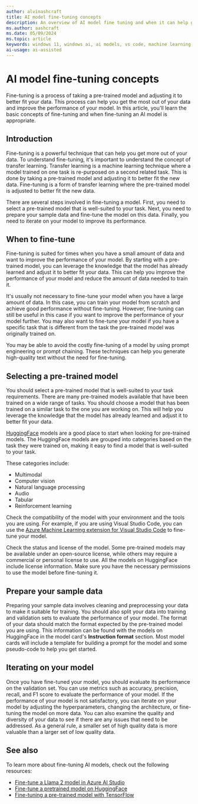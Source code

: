 ```yaml
---
author: alvinashcraft
title: AI model fine-tuning concepts
description: An overview of AI model fine tuning and when it can help get the most out of your data.
ms.author: aashcraft
ms.date: 05/09/2024
ms.topic: article
keywords: windows 11, windows ai, ai models, vs code, machine learning, fine-tuning
ai-usage: ai-assisted
---
```


# AI model fine-tuning concepts

Fine-tuning is a process of taking a pre-trained model and adjusting it to better fit your data. This process can help you get the most out of your data and improve the performance of your model. In this article, you'll learn the basic concepts of fine-tuning and when fine-tuning an AI model is appropriate.

## Introduction

Fine-tuning is a powerful technique that can help you get more out of your data. To understand fine-tuning, it's important to understand the concept of transfer learning. Transfer learning is a machine learning technique where a model trained on one task is re-purposed on a second related task. This is done by taking a pre-trained model and adjusting it to better fit the new data. Fine-tuning is a form of transfer learning where the pre-trained model is adjusted to better fit the new data.

There are several steps involved in fine-tuning a model. First, you need to select a pre-trained model that is well-suited to your task. Next, you need to prepare your sample data and fine-tune the model on this data. Finally, you need to iterate on your model to improve its performance.

## When to fine-tune

Fine-tuning is suited for times when you have a small amount of data and want to improve the performance of your model. By starting with a pre-trained model, you can leverage the knowledge that the model has already learned and adjust it to better fit your data. This can help you improve the performance of your model and reduce the amount of data needed to train it.

It's usually not necessary to fine-tune your model when you have a large amount of data. In this case, you can train your model from scratch and achieve good performance without fine-tuning. However, fine-tuning can still be useful in this case if you want to improve the performance of your model further. You may also want to fine-tune your model if you have a specific task that is different from the task the pre-trained model was originally trained on.

You may be able to avoid the costly fine-tuning of a model by using prompt engineering or prompt chaining. These techniques can help you generate high-quality text without the need for fine-tuning.

## Selecting a pre-trained model

You should select a pre-trained model that is well-suited to your task requirements. There are many pre-trained models available that have been trained on a wide range of tasks. You should choose a model that has been trained on a similar task to the one you are working on. This will help you leverage the knowledge that the model has already learned and adjust it to better fit your data.

[HuggingFace](https://huggingface.co/models) models are a good place to start when looking for pre-trained models. The HuggingFace models are grouped into categories based on the task they were trained on, making it easy to find a model that is well-suited to your task.

These categories include:

* Multimodal
* Computer vision
* Natural language processing
* Audio
* Tabular
* Reinforcement learning

Check the compatibility of the model with your environment and the tools you are using. For example, if you are using Visual Studio Code, you can use the [Azure Machine Learning extension for Visual Studio Code](https://marketplace.visualstudio.com/items?itemName=ms-toolsai.vscode-ai) to fine-tune your model.

Check the status and license of the model. Some pre-trained models may be available under an open-source license, while others may require a commercial or personal license to use. All the models on HuggingFace include license information. Make sure you have the necessary permissions to use the model before fine-tuning it.

## Prepare your sample data

Preparing your sample data involves cleaning and preprocessing your data to make it suitable for training. You should also split your data into training and validation sets to evaluate the performance of your model. The format of your data should match the format expected by the pre-trained model you are using. This information can be found with the models on HuggingFace in the model card's **Instruction format** section. Most model cards will include a template for building a prompt for the model and some pseudo-code to help you get started.

## Iterating on your model

Once you have fine-tuned your model, you should evaluate its performance on the validation set. You can use metrics such as accuracy, precision, recall, and F1 score to evaluate the performance of your model. If the performance of your model is not satisfactory, you can iterate on your model by adjusting the hyperparameters, changing the architecture, or fine-tuning the model on more data. You can also examine the quality and diversity of your data to see if there are any issues that need to be addressed. As a general rule, a smaller set of high quality data is more valuable than a larger set of low quality data.

## See also

To learn more about fine-tuning AI models, check out the following resources:

* [Fine-tune a Llama 2 model in Azure AI Studio](/azure/ai-studio/how-to/fine-tune-model-llama)
* [Fine-tune a pretrained model on HuggingFace](https://huggingface.co/docs/transformers/training)
* [Fine-tuning a pre-trained model with TensorFlow](https://www.tensorflow.org/tutorials/images/transfer_learning)
